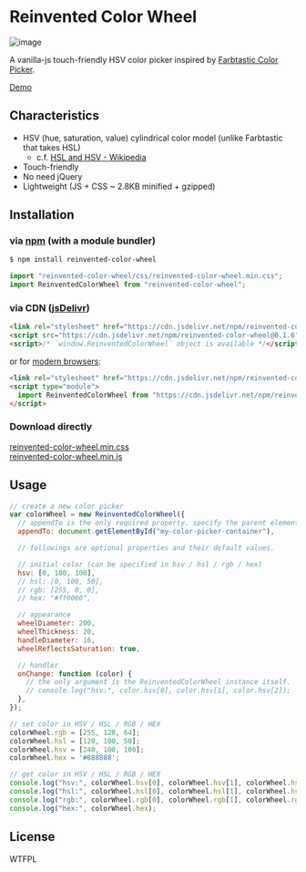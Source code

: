 # Reinvented Color Wheel

![image](https://luncheon.github.io/reinvented-color-wheel/image.png)

A vanilla-js touch-friendly HSV color picker inspired by [Farbtastic Color Picker](https://acko.net/blog/farbtastic-jquery-color-picker-plug-in/).

[Demo](https://luncheon.github.io/reinvented-color-wheel/)


## Characteristics

* HSV (hue, saturation, value) cylindrical color model (unlike Farbtastic that takes HSL)
  * c.f. [HSL and HSV - Wikipedia](https://en.wikipedia.org/wiki/HSL_and_HSV)
* Touch-friendly
* No need jQuery
* Lightweight (JS + CSS ~ 2.8KB minified + gzipped)


## Installation

### via [npm](https://www.npmjs.com/package/reinvented-color-wheel) (with a module bundler)

```bash
$ npm install reinvented-color-wheel
```

```javascript
import "reinvented-color-wheel/css/reinvented-color-wheel.min.css";
import ReinventedColorWheel from "reinvented-color-wheel";
```

### via CDN ([jsDelivr](https://www.jsdelivr.com/package/npm/reinvented-color-wheel))

```html
<link rel="stylesheet" href="https://cdn.jsdelivr.net/npm/reinvented-color-wheel@0.1.6/css/reinvented-color-wheel.min.css">
<script src="https://cdn.jsdelivr.net/npm/reinvented-color-wheel@0.1.6"></script>
<script>/* `window.ReinventedColorWheel` object is available */</script>
```

or for [modern browsers](https://caniuse.com/#feat=es6-module):

```html
<link rel="stylesheet" href="https://cdn.jsdelivr.net/npm/reinvented-color-wheel@0.1.6/css/reinvented-color-wheel.min.css">
<script type="module">
  import ReinventedColorWheel from "https://cdn.jsdelivr.net/npm/reinvented-color-wheel@0.1.6/es/reinvented-color-wheel.bundle.min.js";
</script>
```

### Download directly

<a target="_blank" download="reinvented-color-wheel.min.css" href="https://cdn.jsdelivr.net/npm/reinvented-color-wheel@0.1.6/css/reinvented-color-wheel.min.css">reinvented-color-wheel.min.css</a>  
<a target="_blank" download="reinvented-color-wheel.min.js"  href="https://cdn.jsdelivr.net/npm/reinvented-color-wheel@0.1.6/iife/reinvented-color-wheel.min.js">reinvented-color-wheel.min.js</a>


## Usage

```javascript
// create a new color picker
var colorWheel = new ReinventedColorWheel({
  // appendTo is the only required property. specify the parent element of the color wheel.
  appendTo: document.getElementById("my-color-picker-container"),

  // followings are optional properties and their default values.

  // initial color (can be specified in hsv / hsl / rgb / hex)
  hsv: [0, 100, 100],
  // hsl: [0, 100, 50],
  // rgb: [255, 0, 0],
  // hex: "#ff0000",

  // appearance
  wheelDiameter: 200,
  wheelThickness: 20,
  handleDiameter: 16,
  wheelReflectsSaturation: true,

  // handler
  onChange: function (color) {
    // the only argument is the ReinventedColorWheel instance itself.
    // console.log("hsv:", color.hsv[0], color.hsv[1], color.hsv[2]);
  },
});

// set color in HSV / HSL / RGB / HEX
colorWheel.rgb = [255, 128, 64];
colorWheel.hsl = [120, 100, 50];
colorWheel.hsv = [240, 100, 100];
colorWheel.hex = '#888888';

// get color in HSV / HSL / RGB / HEX
console.log("hsv:", colorWheel.hsv[0], colorWheel.hsv[1], colorWheel.hsv[2]);
console.log("hsl:", colorWheel.hsl[0], colorWheel.hsl[1], colorWheel.hsl[2]);
console.log("rgb:", colorWheel.rgb[0], colorWheel.rgb[1], colorWheel.rgb[2]);
console.log("hex:", colorWheel.hex);
```


## License

WTFPL
